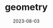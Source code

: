 ---
title: "geometry"
cc-type: hashtag
date: 2023-08-03
hashtag: "geometry"
related:
  - Pablo Picasso
tags:
  - mathematics
---